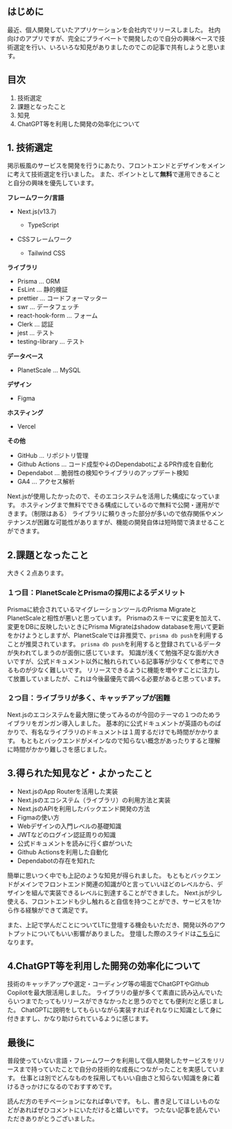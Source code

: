 ## はじめに
最近、個人開発していたアプリケーションを会社内でリリースしました。
社内向けのアプリですが、完全にプライベートで開発したので自分の興味ベースで技術選定を行い、いろいろな知見がありましたのでこの記事で共有しようと思います。


## 目次
1. 技術選定
2. 課題となったこと
3. 知見
4. ChatGPT等を利用した開発の効率化について

## 1. 技術選定
掲示板風のサービスを開発を行うにあたり、フロントエンドとデザインをメインに考えて技術選定を行いました。
また、ポイントとして**無料**で運用できることと自分の興味を優先しています。

**フレームワーク/言語**
- Next.js(v13.7)
  - TypeScript

- CSSフレームワーク
  - Tailwind CSS

**ライブラリ**
- Prisma ... ORM
- EsLint ...  静的検証
- prettier ... コードフォーマッター
- swr ... データフェッチ
- react-hook-form ... フォーム
- Clerk ... 認証
- jest ... テスト
- testing-library ... テスト

**データベース**
- PlanetScale ... MySQL

**デザイン**
- Figma

**ホスティング**
- Vercel

**その他**
- GitHub ... リポジトリ管理
- Github Actions ... コード成型や↓のDependabotによるPR作成を自動化
- Dependabot ... 脆弱性の検知やライブラリのアップデート検知
- GA4 ... アクセス解析

Next.jsが使用したかったので、そのエコシステムを活用した構成になっています。
ホスティングまで無料でできる構成にしているので無料で公開・運用ができます。（制限はある）
ライブラリに頼りきった部分が多いので依存関係やメンテナンスが困難な可能性がありますが、機能の開発自体は短時間で済ませることができます。

## 2.課題となったこと
大きく２点あります。
### １つ目：PlanetScaleとPrismaの採用によるデメリット
Prismaに統合されているマイグレーションツールのPrisma MigrateとPlanetScaleと相性が悪いと思っています。
Prismaのスキーマに変更を加えて、変更をDBに反映したいときにPrisma Migrateはshadow databaseを用いて更新をかけようとしますが、PlanetScaleでは非推奨で、`prisma db push`を利用することが推奨されています。
`prisma db push`を利用すると登録されているデータが失われてしまうのが面倒に感じています。
知識が浅くて勉強不足な面が大きいですが、公式ドキュメント以外に触れられている記事等が少なくて参考にできるものが少なく難しいです。
リリースできるように機能を増やすことに注力して放置していましたが、これは今後最優先で調べる必要があると思っています。

### ２つ目：ライブラリが多く、キャッチアップが困難
Next.jsのエコシステムを最大限に使ってみるのが今回のテーマの１つのためライブラリをガンガン導入しました。
基本的に公式ドキュメントが英語のものばかりで、有名なライブラリのドキュメントは１周するだけでも時間がかかります。
もともとバックエンドがメインなので知らない概念があったりすると理解に時間がかかり難しさを感じました。

## 3.得られた知見など・よかったこと
- Next.jsのApp Routerを活用した実装
- Next.jsのエコシステム（ライブラリ）の利用方法と実装
- Next.jsのAPIを利用したバックエンド開発の方法
- Figmaの使い方
- Webデザインの入門レベルの基礎知識
- JWTなどのログイン認証周りの知識
- 公式ドキュメントを読みに行く癖がついた
- Github Actionsを利用した自動化
- Dependabotの存在を知れた

簡単に思いつく中でも上記のような知見が得られました。
もともとバックエンドがメインでフロントエンド関連の知識が0と言っていいほどのレベルから、デザインを組んで実装できるレベルに到達することができました。
Next.jsが少し使える、フロントエンドも少し触れると自信を持つことができ、サービスを1から作る経験ができて満足です。

また、上記で学んだことについてLTに登壇する機会もいただき、開発以外のアウトプットについてもいい影響がありました。
登壇した際のスライドは[こちら](https://speakerdeck.com/hreryosuke03/batukuendoenziniagadezaintohurontoendonitiao-zhan-sitemita)になります。

## 4.ChatGPT等を利用した開発の効率化について
技術のキャッチアップや選定・コーディング等の場面でChatGPTやGithub Copilotを最大限活用しました。
ライブラリの量が多くて素直に読み込んでいたらいつまでたってもリリースができなかったと思うのでとても便利だと感じました。
ChatGPTに説明をしてもらいながら実装すればそれなりに知識として身に付きますし、かなり助けられているように感じます。

## 最後に
普段使っていない言語・フレームワークを利用して個人開発したサービスをリリースまで持っていたことで自分の技術的な成長につながったことを実感しています。
仕事とは別でどんなものを採用してもいい自由さと知らない知識を身に着けるきっかけになるのでおすすめです。

読んだ方のモチベーションになれば幸いです。
もし、書き足してほしいものなどがあればぜひコメントにいただけると嬉しいです。
つたない記事を読んでいただきありがとうございました。

